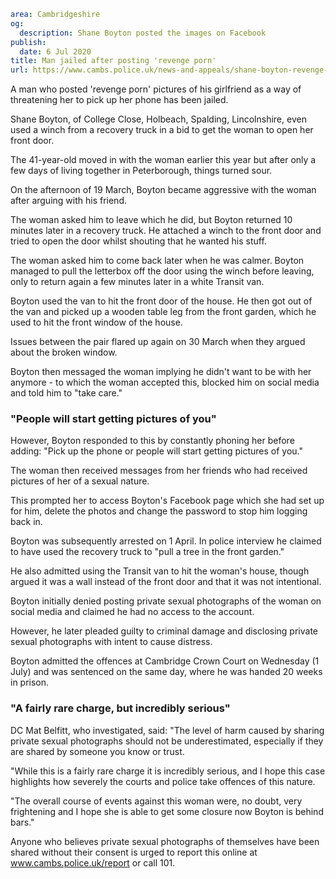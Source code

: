 ```yaml
area: Cambridgeshire
og:
  description: Shane Boyton posted the images on Facebook
publish:
  date: 6 Jul 2020
title: Man jailed after posting 'revenge porn'
url: https://www.cambs.police.uk/news-and-appeals/shane-boyton-revenge-porn-jailed
```

A man who posted 'revenge porn' pictures of his girlfriend as a way of threatening her to pick up her phone has been jailed.

Shane Boyton, of College Close, Holbeach, Spalding, Lincolnshire, even used a winch from a recovery truck in a bid to get the woman to open her front door.

The 41-year-old moved in with the woman earlier this year but after only a few days of living together in Peterborough, things turned sour.

On the afternoon of 19 March, Boyton became aggressive with the woman after arguing with his friend.

The woman asked him to leave which he did, but Boyton returned 10 minutes later in a recovery truck. He attached a winch to the front door and tried to open the door whilst shouting that he wanted his stuff.

The woman asked him to come back later when he was calmer. Boyton managed to pull the letterbox off the door using the winch before leaving, only to return again a few minutes later in a white Transit van.

Boyton used the van to hit the front door of the house. He then got out of the van and picked up a wooden table leg from the front garden, which he used to hit the front window of the house.

Issues between the pair flared up again on 30 March when they argued about the broken window.

Boyton then messaged the woman implying he didn't want to be with her anymore - to which the woman accepted this, blocked him on social media and told him to "take care."

### "People will start getting pictures of you"

However, Boyton responded to this by constantly phoning her before adding: "Pick up the phone or people will start getting pictures of you."

The woman then received messages from her friends who had received pictures of her of a sexual nature.

This prompted her to access Boyton's Facebook page which she had set up for him, delete the photos and change the password to stop him logging back in.

Boyton was subsequently arrested on 1 April. In police interview he claimed to have used the recovery truck to "pull a tree in the front garden."

He also admitted using the Transit van to hit the woman's house, though argued it was a wall instead of the front door and that it was not intentional.

Boyton initially denied posting private sexual photographs of the woman on social media and claimed he had no access to the account.

However, he later pleaded guilty to criminal damage and disclosing private sexual photographs with intent to cause distress.

Boyton admitted the offences at Cambridge Crown Court on Wednesday (1 July) and was sentenced on the same day, where he was handed 20 weeks in prison.

### "A fairly rare charge, but incredibly serious"

DC Mat Belfitt, who investigated, said: "The level of harm caused by sharing private sexual photographs should not be underestimated, especially if they are shared by someone you know or trust.

"While this is a fairly rare charge it is incredibly serious, and I hope this case highlights how severely the courts and police take offences of this nature.

"The overall course of events against this woman were, no doubt, very frightening and I hope she is able to get some closure now Boyton is behind bars."

Anyone who believes private sexual photographs of themselves have been shared without their consent is urged to report this online at www.cambs.police.uk/report or call 101.
